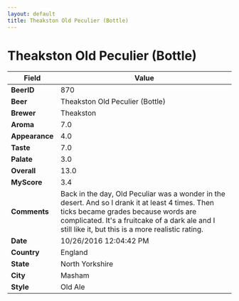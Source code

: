 ```yaml
---
layout: default
title: Theakston Old Peculier (Bottle)
---
```


# Theakston Old Peculier (Bottle)

| Field         | Value     |
|---------------|-----------|
| **BeerID** | 870 |
| **Beer** | Theakston Old Peculier (Bottle) |
| **Brewer** | Theakston |
| **Aroma** | 7.0 |
| **Appearance** | 4.0 |
| **Taste** | 7.0 |
| **Palate** | 3.0 |
| **Overall** | 13.0 |
| **MyScore** | 3.4 |
| **Comments** | Back in the day, Old Peculiar was a wonder in the desert. And so I drank it at least 4 times. Then ticks became grades because words are complicated. It&#39;s a fruitcake of a dark ale and I still like it, but this is a more realistic rating. |
| **Date** | 10/26/2016 12:04:42 PM |
| **Country** | England |
| **State** | North Yorkshire |
| **City** | Masham |
| **Style** | Old Ale |
